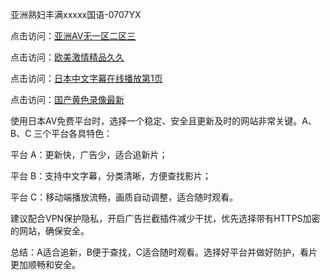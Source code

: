 
亚洲熟妇丰满xxxxx国语-0707YX

点击访问：<a href="https://gsd-agv.pages.dev/">亚洲AV无一区二区三</a>

点击访问：<a href="https://rtj-3zo.pages.dev/">欧美激情精品久久</a>

点击访问：<a href="https://rtj-3zo.pages.dev/">日本中文字幕在线播放第1页</a>

点击访问：<a href="https://gfd-5xg.pages.dev/">国产黄色录像最新</a>

使用日本AV免费平台时，选择一个稳定、安全且更新及时的网站非常关键。A、B、C 三个平台各具特色：

平台 A：更新快，广告少，适合追新片；

平台 B：支持中文字幕，分类清晰，方便查找影片；

平台 C：移动端播放流畅，画质自动调整，适合随时观看。

建议配合VPN保护隐私，开启广告拦截插件减少干扰，优先选择带有HTTPS加密的网站，确保安全。

总结：A适合追新，B便于查找，C适合随时观看。选择好平台并做好防护，看片更加顺畅和安全。

<span style="display:none;">[Canonical link](https://github.com/mot20250708/so2 ）</span>
